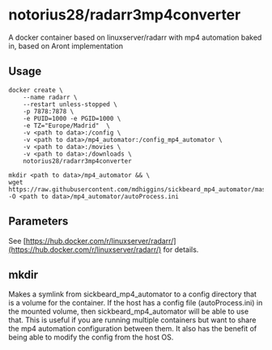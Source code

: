 #  notorius28/radarr3mp4converter
A docker container based on linuxserver/radarr with mp4 automation baked in, based on Aront implementation

## Usage
````
docker create \
    --name radarr \
    --restart unless-stopped \
    -p 7878:7878 \
    -e PUID=1000 -e PGID=1000 \
    -e TZ="Europe/Madrid"  \
    -v <path to data>:/config \
    -v <path to data>/mp4_automator:/config_mp4_automator \
    -v <path to data>:/movies \
    -v <path to data>:/downloads \
    notorius28/radarr3mp4converter
    
mkdir <path to data>/mp4_automator && \
wget https://raw.githubusercontent.com/mdhiggins/sickbeard_mp4_automator/master/autoProcess.ini.sample -O <path to data>/mp4_automator/autoProcess.ini
````

## Parameters
See [https://hub.docker.com/r/linuxserver/radarr/](https://hub.docker.com/r/linuxserver/radarr/) for details.

## mkdir
Makes a symlink from sickbeard_mp4_automator to a config directory that is a volume for the container. If the host has a config file (autoProcess.ini) in the mounted volume, then sickbeard_mp4_automator will be able to use that. This is useful if you are running multiple containers but want to share the mp4 automation configuration between them. It also has the benefit of being able to modify the config from the host OS.
